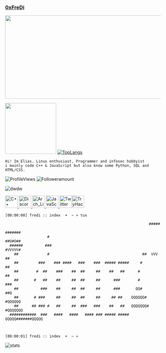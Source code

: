 ### **[0xFreDi](https://github.com/oveeauki)**

<link rel="shortcut icon" type="image/x-icon" href="thompsonn2.png">

<img src="https://cdn.discordapp.com/attachments/667446707826458654/1045728982840115261/pixelgif.gif" height="270" width="629">

<img src="https://thumbs.gfycat.com/ZigzagPiercingAphid-size_restricted.gif" height="165">  [![TopLangs](https://github-readme-stats.vercel.app/api/top-langs/?username=oveeauki&hide=php,html,shell&layout=compact)](https://github.com/oveeauki) 
```
Hi! Im Elias. Linux enthusiast, Programmer and infosec hobbyist
i mainly code C++ & JavaScript but also know some Python, SQL and HTML/CSS.                                   
```

![ProfileViews](https://komarev.com/ghpvc/?username=oveeauki) ![Followeramount](https://img.shields.io/github/stars/oveeauki?label=Stars)


![dwdw](https://tryhackme-badges.s3.amazonaws.com/oveeauki.png)

<p align="left"> <a href="https://cplusplus.com/" target="_blank"> <img src="https://cdn.discordapp.com/attachments/667446707826458654/787737963248746526/cpp.png" alt="C++" width="40" height="40"/> </a>  <a href="https://discordapp.com/users/300648311067508754/" target="_blank"> <img src="https://pnggrid.com/wp-content/uploads/2021/05/Discord-Logo-Circle-1024x1024.png" alt="Discord" width="40" height="40"/> </a> <a href="https://archlinux.org" target="_blank"> <img src="https://cdn.icon-icons.com/icons2/2699/PNG/512/archlinux_logo_icon_167835.png" alt="Arch_Linux" width="40" height="40"/> </a> <a href="https://www.javascript.com/" target="/"> <img src="https://upload.wikimedia.org/wikipedia/commons/thumb/9/99/Unofficial_JavaScript_logo_2.svg/512px-Unofficial_JavaScript_logo_2.svg.png?20141107110902" alt="JavaScript" width="40" height="40"/></a><a href="https://twitter.com/OGFreDi" target="/"> <img src="https://camo.githubusercontent.com/71c0d4f5a410c8b661a35b571bd71f83d1da74804606b9ab0c0c7db682f05b12/68747470733a2f2f75706c6f61642e77696b696d656469612e6f72672f77696b6970656469612f636f6d6d6f6e732f342f34662f547769747465722d6c6f676f2e737667" alt="Twitter" width="40" height="40"/></a><a href="https://tryhackme.com/p/oveeauki" target="/"><img src="https://cdn.discordapp.com/attachments/667446707826458654/1074550710416461895/favicon.png" alt="TryHackMe" width="40" height="40"/></a>

```
[00:00:00] fredi :: index  ➜  ~ » tux

                                                                 #####
                                                                #######
                   #                                            ##O#O##
  ######          ###                                           #VVVVV#
    ##             #                                          ##  VVV  ##
    ##         ###    ### ####   ###    ###  ##### #####     #          ##
    ##        #  ##    ###    ##  ##     ##    ##   ##      #            ##
    ##       #   ##    ##     ##  ##     ##      ###        #            ###
    ##          ###    ##     ##  ##     ##      ###       QQ#           ##Q
    ##       # ###     ##     ##  ##     ##     ## ##    QQQQQQ#       #QQQQQQ
    ##      ## ### #   ##     ##  ###   ###    ##   ##   QQQQQQQ#     #QQQQQQQ
  ############  ###   ####   ####   #### ### ##### #####   QQQQQ#######QQQQQ



[00:00:01] fredi :: index  ➜  ~ » 
```

![stats](https://github-readme-activity-graph.cyclic.app/graph?username=oveeauki&theme=xcode&hide_border=true&area=false&radius=6&custom_title=Activity)
